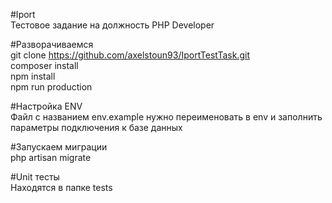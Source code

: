 #Iport
<br/>
Тестовое задание на должность PHP Developer

#Разворачиваемся
<br/>
git clone https://github.com/axelstoun93/IportTestTask.git
<br/>
composer install
<br/>
npm install
<br/>
npm run production

#Настройка ENV<br>
Файл с названием env.example нужно переименовать в env и заполнить параметры подключения к базе данных

#Запускаем миграции
<br/>
php artisan migrate

#Unit тесты
<br/>
Находятся в папке tests
